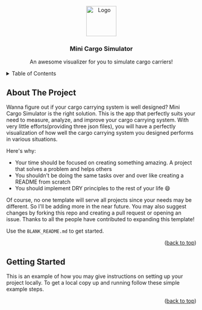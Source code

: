 <div id="top"></div>

<!-- PROJECT LOGO -->
<br />
<div align="center">
  <a href="https://github.com/othneildrew/Best-README-Template">
    <img src="https://firebasestorage.googleapis.com/v0/b/clone-drive-eb3d3.appspot.com/o/%E5%BE%AE%E4%BF%A1%E5%9B%BE%E7%89%87_20220504021519.png?alt=media&token=26db817c-5ca0-402f-a5eb-181b74d92270" alt="Logo" width="80" height="80">
  </a>

  <h3 align="center">Mini Cargo Simulator</h3>

  <p align="center">
    An awesome visualizer for you to simulate cargo carriers!
    <br />
  </p>
</div>



<!-- TABLE OF CONTENTS -->
<details>
  <summary>Table of Contents</summary>
  <ol>
    <li>
      <a href="#about-the-project">About The Project</a>
    </li>
    <li>
      <a href="#getting-started">Getting Started</a>
    </li>
  </ol>
</details>



<!-- ABOUT THE PROJECT -->
## About The Project

Wanna figure out if your cargo carrying system is well designed? Mini Cargo Simulator is the right solution. This is the app that perfectly suits your need to measure, analyze, and improve your cargo carrying system. With very little efforts(providing three json files), you will have a perfectly visualization of how well the cargo carrying system you designed performs in various situations.

Here's why:
* Your time should be focused on creating something amazing. A project that solves a problem and helps others
* You shouldn't be doing the same tasks over and over like creating a README from scratch
* You should implement DRY principles to the rest of your life :smile:

Of course, no one template will serve all projects since your needs may be different. So I'll be adding more in the near future. You may also suggest changes by forking this repo and creating a pull request or opening an issue. Thanks to all the people have contributed to expanding this template!

Use the `BLANK_README.md` to get started.

<p align="right">(<a href="#top">back to top</a>)</p>

<!-- GETTING STARTED -->
## Getting Started

This is an example of how you may give instructions on setting up your project locally.
To get a local copy up and running follow these simple example steps.



<p align="right">(<a href="#top">back to top</a>)</p>
